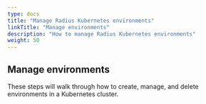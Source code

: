 ```yaml
---
type: docs
title: "Manage Radius Kubernetes environments"
linkTitle: "Manage environments"
description: "How to manage Radius Kubernetes environments"
weight: 50
---
```

## Manage environments

These steps will walk through how to create, manage, and delete environments in a Kubernetes cluster.
